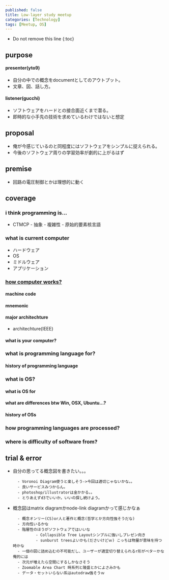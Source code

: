 ```yaml
---
published: false
title: Low-layer study meetup
categories: [Technology]
tags: [Meetup, OS]
---
```

* Do not remove this line
{:toc}
## purpose
#### presenter(yto9)
- 自分の中での概念をdocumentとしてのアウトプット。
- 文章、図、話し方。

#### listener(gucchi)
- ソフトウェアをハードとの接合面近くまで潜る。
- 即時的な小手先の技術を求めているわけではないと想定
## proposal
- 俺が今感じているのと同程度にはソフトウェアをシンプルに捉えられる。
- 今後のソフトウェア周りの学習効率が劇的に上がるはず

## premise
- 回路の電圧制御とかは理想的に動く
## coverage

### i think programming is...
- CTMCP
        - 抽象
        - 複雑性
        - 原始的要素核言語
### what is current computer
- ハードウェア
- OS
- ミドルウェア
- アプリケーション
### <a href='/technology/how-computer-works/'> how computer works? </a>

#### machine code
#### mnemonic
#### major architechture
- architechture(IEEE)

#### what is your computer?
### what is programming language for?
#### history of programming language
### what is OS?
#### what is OS for
#### what are differences btw Win, OSX, Ubuntu...?
#### history of OSs
### how programming languages are processed?


### where is difficulty of software from?


## trial & error
- 自分の思ってる概念図を書きたい。。。

        - Voronoi Diagram使うと楽しそう->今回は適切じゃないかな。。
        - 良いサービスみつからん。
        - photoshop/illustratorは金かかる。。
        - とりあえずd3でいいか。いいの探し続けよう。

- 概念図はmatrix diagramかnode-link diagramかって感じかなぁ  

        - 概念オンリー(CS)or人と著作と概念(哲学とか方向性強そうだな)
        - 方向性いるかな
        - 階層性のほうがソフトウェアではいいな
                - Collapsible Tree Layoutシンプルに強いしプレゼン向き
                - sunburst treesよいかも(ださいけどｗ) こっちは物量が意味を持つ時かな
        - 一個の図に詰め込むの不可能だし、ユーザーが適宜切り替えられるr形がベターかな俺的には 
        - 次元が増えたら空間にするしかなさそう
        - Zoomable Area Chart 時系列と隆盛とかによさみかも
        - データ・セットいらない系はautodraw強そうｗ
